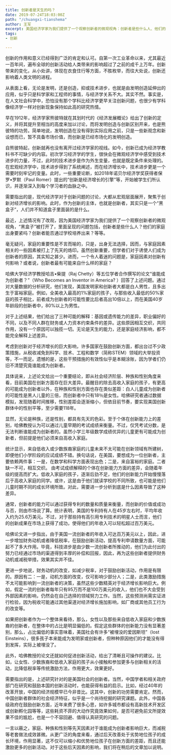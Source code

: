 ```yaml
---
title: 创新者是天生的吗？
date: 2019-07-24T18:03:00Z
path: "/chuangxi-tianshema"
author: 王军
excerpt: 美国经济学家为我们提供了一个观察创新者的微观视角：创新者是些什么人、他们的家庭出身要紧吗等等。
tags:
- 创新

---
```

创新的作用和意义已经得到广泛的肯定和认可。自第一次工业革命以来，尤其最近一百年间，遍布全球的创新活动给人类带来的影响超过了之前的成千上万年。创新带来的变化，从小处讲，体现在衣食住行等方面，不胜枚举，而往大处说，创新还影响着人类文明的进程。

从表面上看，无论是发明，还是创造，抑或技术进步，也就是由发明创造延伸出的应用，似乎只是科学家和工程师的事情，与经济学关系不大。其实不然。事实是，在人文社会科学中，恐怕没有那个学科比经济学更早关注创新问题，也很少有学科像经济学一样对创新现象保持如此高的研究热情。

早在1912年，经济学家熊彼特就在其划时代的《经济发展概论》给出了创新的定义，并将其提升至相当的高度来加以讨论，而将发明创造与创新区别开来，也是熊彼特的功劳。简单地说，发明创造在没有得到实际应用之前，只是一些新观念和新设想而已，暂不具备市场价值，而创新是已经市场化的发明创造。

自熊彼特起，创新就再也没有离开过经济学家的视线。如今，创新已成为经济学教科书不可缺少的内容。初次学习经济学的学生，很快会在微观经济学中感受到技术进步的力量，不过，此时的技术进步是作为外生变量，也就是既定条件来处理的。在宏观经济学中，技术进步得到了系统阐述，而在经济增长中，技术进步更是一个需要时刻牢记的变量。此时，一些重要论断，如2018年诺贝尔经济学奖获得者保罗•罗默（Paul Romer）提出的“创新是经济增长的引擎”等，开始被学生们所认识，并逐渐深入到每个学习者的血脉之中。

需要指出的是，现代经济学对于创新问题的讨论，大都从宏观层面展开，聚焦于创新对经济增长的影响。此时，作为创新的主体，也就是创新者，其实只是一个“黑盒子”，人们并不知道盒子里面装的是什么。

最近，上述情况有了改观，因为美国经济学家为我们提供了一个观察创新者的微观视角，“黑盒子”被打开了，里面呈现的问题包括，创新者是些什么人？他们的家庭出身要紧吗？创新者能否通过学校培养出来？等等。

毫无疑问，家庭的重要性是不言而喻的，只是，出身无法选择，因而，与家庭因素相关的一些因素被打上了先天的烙印。虽然创新重要，但学者们对于诱使人们成为创新者的原因，其实知之甚少。进而，一个令人着迷的问题是，家庭因素对创新有何影响？或者说，创新者最有可能来自什么样的家庭？

哈佛大学经济学教授哈吉•柴提（Raj Chetty）等五位学者合作撰写的论文“谁能成为创新者？”（Who Becomes an Inventor in America? ）回答了上述问题。通过对大量数据的分析研究，他们发现，美国发明家和创新者大都是白人男性，且多出生于富裕家庭。例如，全美收入最高的1%家庭的孩子，与那些收入最低的50%家庭的孩子相比，前者成为创新者的可能性要比后者高出10倍以上，而在美国40岁年龄段的创新者中，80%以上为男性。

对于上述结果，他们给出了三种可能的解释：基因或遗传能力的差异，职业偏好的不同，以及不同人群在财务或人力资本约束条件的差异。这些原因相互交织，共同作用，没有一个原因可以独揽一切。无论是天生的能力，还是家庭经济影响，都不能完全解释上述差异。

考虑到创新对于经济增长的巨大影响，许多国家在鼓励创新方面，都出台过不少政策措施，从税收减免到科学、技术、工程和数学（简称STEM）领域的大举投资等，不一而足。遗憾的是，这些干预措施的有效性似乎是本糊涂账，因为学者们仍旧不清楚究竟谁能成为创新者。

具体说来，上述论文给出一个重要结论，即从社会经济阶层、种族和性别角度来看，目前美国在创新方面存在巨大差异。最醒目的除去高收入家庭的孩子，有更高的可能成为创新者以外，在种族和性别方面也存在类似差距：白人儿童成为创新者的可能性是黑人儿童的三倍，而创新者中只有18％是女性。哈佛研究者通过数据模拟，发现随着时间推移，性别差距会逐渐缩小，但依目前节奏，要实现美国创新群体中的性别平等，至少需要118年。

显然，无论是种族，还是性别，都具有先天的色彩。至于个体在创新能力上的差别，哈佛教授认为可以通过儿童早期的考试成绩来衡量。不过，仅凭考试分数，是无法判断谁能成为创新者的。虽然小学三年级数学成绩优异的儿童更有可能成为创新者，但前提是他们必须来自高收入家庭。

统计显示，来自低收入或少数族裔家庭的儿童未来不太可能在创新领域有所建树，即便他们小学阶段的应试成绩不错。换句话说，在美国，要想成为一位创新者，主要依赖两件事：一是，在数学和科学方面表现出色；二是，来自富裕的家庭。二者缺一不可，相互交织。 由考试成绩解释的个体在创新能力方面的差异，会随着年级的提高而扩大。低收入家庭的孩子，逐渐后劲不足，他们的创新能力开始慢慢落后于高收入家庭的同学。或许，这是由于他们就读学校的不同所致，也可能是他们儿童时期不同的成长环境所致。对此，需要进一步分析到底是什么因素导致了这种差异。

通常，创新者的能力可以通过获得专利的数量和质量来衡量，而创新的价值或成功与否，则由市场说了算。统计表明，美国的专利持有人在45岁左右时，平均年收入约为25.6万美元。不过，对于那些持有高引用专利技术的明星人士而言，他们的创新成果在市场上获得了成功，使得他们的年收入可以轻松超过百万美元。

哈佛论文进一步指出，由于美国一流创新者的年收入可达百万美元以上，因此，进一步增加财务动机或者降低税率，在鼓励创新活动，提高专利申请数量方面，可能起不了多大作用。毕竟，科技进步是由少数一流创新者所推动的，他们为此付出的努力已经通过市场的渠道得到丰厚的补偿和回报，因此，再为这些创新者提供财务动机或减税举措，效果其实并不佳。

更进一步地说，财务动机的改变，如减少税率，对于鼓励创新活动，作用是有限的。原因有二：一是，动机方面的改变，仅可影响少部分人；二是，此类激励措施不太可能影响到一流创新者的决策，虽然这些少数精英对于经济增长影响巨大。例如，假定一流的创新者每年只有95万而不是100万美元的收入，他们也不大会受到外部因素的影响，仍然会在自己选择的领域努力工作。当然，这些预测尚需实证进行检验，因为税收可能通过其他渠道对经济增长施加影响，如厂商或其他员工行为的改变等。

如果把创新者作为一个整体来看待，那么，女性以及那些来自低收入家庭和少数族裔的创新者，在整体中的占比是明显偏低的。假定这些群体的创新能力没有显著差别，那么，占比偏低的事实意味着，美国社会有许多“被埋没的爱因斯坦”（lost Einsteins），很多孩子本来能成为发明家或创新者，但种种原因他们的才能没有得到发挥，实际上被埋没了。

此外，哈佛教授的论文还就如何促进创新活动，给出了清晰且可操作的建议。比如，让女性、少数族裔和低收入家庭的孩子从小接触和参加更多与创新相关的活动，比降低税率等传统激励方法，作用更大，效果更好。

需要指出的是，上述研究针对的是美国社会的创新者。当然，中国学者和相关政府部门在研究和鼓励本国的创新活动时，也能获得有益的启示。比如，经过40年的改革开放，中国的经济规模早已今非昔比。这其中，创新的功劳需要肯定。然而，中国创新者群体的社会经济特征，似乎是一个尚待挖掘的研究课题。此外，中国各级政府在鼓励创新方面，近年来费了很多心思，如许多城市都设有高新技术开发区或创新孵化园等等，这些耗资不菲的大动作究竟效果如何，是否可避免前文所提效果不佳的尴尬，也是一个不容回避、值得认真研究的问题。

一言以蔽之，家庭、种族和性别等先天因素对于谁能成为创新者影响巨大，而减税等老套做法成效甚微。从更广泛的角度来看，通过后天改善处于劣势地位孩子的成长环境，作用显著，这不仅可以缩小和优势地位孩子在创新方面的差距，而且还能激励更多的创新活动。对于这些后天因素的影响，我们将在稍后的文章加以说明。